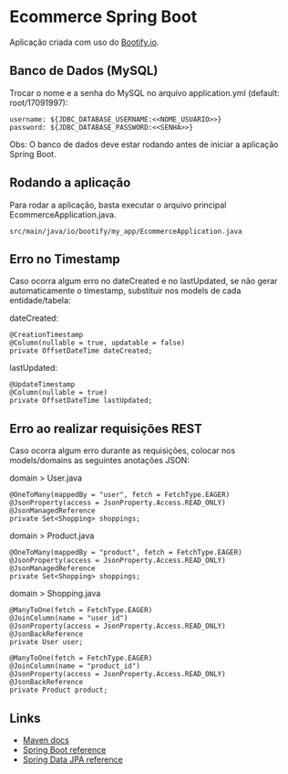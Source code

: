# Ecommerce Spring Boot

Aplicação criada com uso do [Bootify.io](https://bootify.io/next-steps/).

## Banco de Dados (MySQL)

Trocar o nome e a senha do MySQL no arquivo application.yml (default: root/17091997):

    username: ${JDBC_DATABASE_USERNAME:<<NOME_USUÁRIO>>}
    password: ${JDBC_DATABASE_PASSWORD:<<SENHA>>}

Obs: O banco de dados deve estar rodando antes de iniciar a aplicação Spring Boot.

## Rodando a aplicação

Para rodar a aplicação, basta executar o arquivo principal EcommerceApplication.java.

    src/main/java/io/bootify/my_app/EcommerceApplication.java

## Erro no Timestamp

Caso ocorra algum erro no dateCreated e no lastUpdated, se não gerar automaticamente o timestamp, substituir nos models de cada entidade/tabela:

dateCreated:

    @CreationTimestamp
    @Column(nullable = true, updatable = false)
    private OffsetDateTime dateCreated;

lastUpdated:

    @UpdateTimestamp
    @Column(nullable = true)
    private OffsetDateTime lastUpdated;

## Erro ao realizar requisições REST

Caso ocorra algum erro durante as requisições, colocar nos models/domains as seguintes anotações JSON:

domain > User.java

    @OneToMany(mappedBy = "user", fetch = FetchType.EAGER)
    @JsonProperty(access = JsonProperty.Access.READ_ONLY)
    @JsonManagedReference
    private Set<Shopping> shoppings;

domain > Product.java

    @OneToMany(mappedBy = "product", fetch = FetchType.EAGER)
    @JsonProperty(access = JsonProperty.Access.READ_ONLY)
    @JsonManagedReference
    private Set<Shopping> shoppings;

domain > Shopping.java

    @ManyToOne(fetch = FetchType.EAGER)
    @JoinColumn(name = "user_id")
    @JsonProperty(access = JsonProperty.Access.READ_ONLY)
    @JsonBackReference
    private User user;

    @ManyToOne(fetch = FetchType.EAGER)
    @JoinColumn(name = "product_id")
    @JsonProperty(access = JsonProperty.Access.READ_ONLY)
    @JsonBackReference
    private Product product;

## Links

* [Maven docs](https://maven.apache.org/guides/index.html)
* [Spring Boot reference](https://docs.spring.io/spring-boot/docs/current/reference/htmlsingle/)
* [Spring Data JPA reference](https://docs.spring.io/spring-data/jpa/docs/current/reference/html/)  
